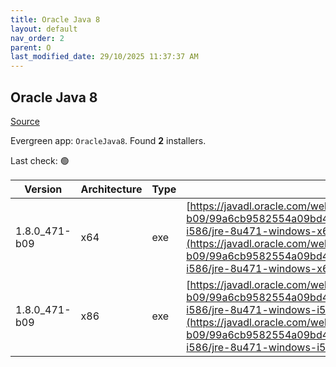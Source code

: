 ```yaml
---
title: Oracle Java 8
layout: default
nav_order: 2
parent: O
last_modified_date: 29/10/2025 11:37:37 AM
---
```


## Oracle Java 8

[Source](https://www.java.com)

Evergreen app: `OracleJava8`. Found **2** installers.

Last check: 🟢

| Version       | Architecture | Type | URI                                                                                                                                                                                                                                                                                    |
| ------------- | ------------ | ---- | -------------------------------------------------------------------------------------------------------------------------------------------------------------------------------------------------------------------------------------------------------------------------------------- |
| 1.8.0_471-b09 | x64          | exe  | [https://javadl.oracle.com/webapps/download/GetFile/1.8.0_471-b09/99a6cb9582554a09bd4ac60f73f9b8e6/windows-i586/jre-8u471-windows-x64.exe](https://javadl.oracle.com/webapps/download/GetFile/1.8.0_471-b09/99a6cb9582554a09bd4ac60f73f9b8e6/windows-i586/jre-8u471-windows-x64.exe)   |
| 1.8.0_471-b09 | x86          | exe  | [https://javadl.oracle.com/webapps/download/GetFile/1.8.0_471-b09/99a6cb9582554a09bd4ac60f73f9b8e6/windows-i586/jre-8u471-windows-i586.exe](https://javadl.oracle.com/webapps/download/GetFile/1.8.0_471-b09/99a6cb9582554a09bd4ac60f73f9b8e6/windows-i586/jre-8u471-windows-i586.exe) |
